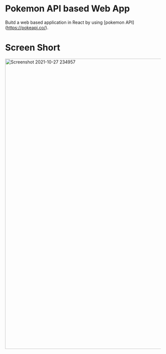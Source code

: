 # Pokemon API based Web App

Buitd a web based application in React by using [pokemon API] (https://pokeapi.co/).

# Screen Short
<img width="938" alt="Screenshot 2021-10-27 234957" src="https://user-images.githubusercontent.com/59107244/139124110-7d0f970c-0052-448f-b354-cea6758f3346.png">


